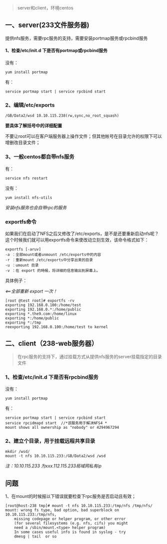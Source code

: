 
> server和client，环境centos

## 一、server(233文件服务器)

提供nfs服务，需要rpc服务的支持，需要安装portmap服务或rpcbind服务

#### 1、检查/etc/init.d 下是否有portmap或rpcbind服务

没有：

    yum install portmap

有：

    service portmap start | service rpcbind start


### 2、编辑/etc/exports

    /GB/Data2/wsd 10.10.115.238(rw,sync,no_root_squash)

**要具体了解括号中的详细配置**

不要让root可以在客户端服务器上操作文件；但其他帐号在目录允许的权限下可以增删改目录文件；

### 3、一般centos都自带nfs服务

有：

    service nfs restart

没有：

    yum install nfs-utils  

*安装nfs服务也会自带rpc的服务*


### exportfs命令

如果我们在启动了NFS之后又修改了/etc/exports，是不是还要重新启动nfs呢？这个时候我们就可以用exportfs命令来使改动立刻生效，该命令格式如下：

    exportfs [-aruv]
    -a ：全部mount或者unmount /etc/exports中的内容
    -r ：重新mount /etc/exports中分享出来的目录
    -u ：umount 目录
    -v ：在 export 的時候，将详细的信息输出到屏幕上。

具体例子：

*<==全部重新 export 一次！*

    [root @test root]# exportfs -rv 
    exporting 192.168.0.100:/home/test
    exporting 192.168.0.*:/home/public
    exporting *.the9.com:/home/linux
    exporting *:/home/public
    exporting *:/tmp
    reexporting 192.168.0.100:/home/test to kernel


## 二、client（238-web服务器）

> 在rpc服务的支持下，通过挂载方式从提供nfs服务的server挂载指定的目录文件

### 1、检查/etc/init.d 下是否有rpcbind服务

没有：

    yum install portmap
有：

    service portmap start | service rpcbind start
    service rpcidmapd start  //*该服务用于解决NFS4 *
    mount shows all ownership as "nobody" or 4294967294

### 2、建立个目录，用于挂载远程共享目录

    mkdir /wsd/
    mount -t nfs 10.10.115.233:/GB/Data2/wsd /wsd

*注：10.10.115.233 为xxx.112.115.233局域网私有ip*


## 问题

1、在mount的时候报以下错误就要检查下rpc服务是否启动且有效；

    [root@host-238 tmp]# mount -t nfs 10.10.115.233:/tmp/nfs /tmp/nfs/
    mount: wrong fs type, bad option, bad superblock on 10.10.115.233:/tmp/nfs,
        missing codepage or helper program, or other error
        (for several filesystems (e.g. nfs, cifs) you might
        need a /sbin/mount.<type> helper program)
        In some cases useful info is found in syslog - try
        dmesg | tail  or so